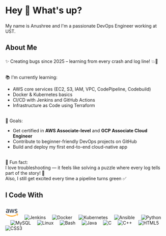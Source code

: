 <h1 align="left">Hey 👋 What's up?</h1>

###

<p align="left">My name is Anushree and I'm a passionate DevOps Engineer working at UST.</p>

###

<h2 align="left">About Me</h2>

###

<p align="left">
✨ Creating bugs since 2025 – learning from every crash and log line! 💥🐛<br><br>

📚 I'm currently learning:<br>
- AWS core services (EC2, S3, IAM, VPC, CodePipeline, Codebuild)<br>
- Docker & Kubernetes basics<br>
- CI/CD with Jenkins and GitHub Actions<br>
- Infrastructure as Code using Terraform<br><br>

🎯 Goals:<br>
- Get certified in <strong>AWS Associate-level</strong> and <strong>GCP Associate Cloud Engineer</strong><br>
- Contribute to beginner-friendly DevOps projects on GitHub<br>
- Build and deploy my first end-to-end cloud-native app<br><br>

🎲 Fun fact:<br>
I love troubleshooting — it feels like solving a puzzle where every log tells part of the story! 🧩<br>
Also, I still get excited every time a pipeline turns green ✅
</p>

###

<h2 align="left">I Code With</h2>

###

<div align="left">
  <img src="https://raw.githubusercontent.com/devicons/devicon/master/icons/amazonwebservices/amazonwebservices-original-wordmark.svg" height="40" alt="AWS" />
  <img width="12" />
  <img src="https://www.vectorlogo.zone/logos/jenkins/jenkins-icon.svg" height="40" alt="Jenkins" />
  <img width="12" />
  <img src="https://cdn.jsdelivr.net/gh/devicons/devicon/icons/docker/docker-original.svg" height="40" alt="Docker" />
  <img width="12" />
  <img src="https://cdn.jsdelivr.net/gh/devicons/devicon/icons/kubernetes/kubernetes-plain.svg" height="40" alt="Kubernetes" />
  <img width="12" />
  <img src="https://cdn.jsdelivr.net/gh/devicons/devicon/icons/ansible/ansible-original.svg" height="40" alt="Ansible" />
  <img width="12" />
  <img src="https://cdn.jsdelivr.net/gh/devicons/devicon/icons/python/python-original.svg" height="40" alt="Python" />
  <img width="12" />
  <img src="https://cdn.jsdelivr.net/gh/devicons/devicon/icons/mysql/mysql-original.svg" height="40" alt="MySQL" />
  <img width="12" />
  <img src="https://cdn.jsdelivr.net/gh/devicons/devicon/icons/linux/linux-original.svg" height="40" alt="Linux" />
  <img width="12" />
  <img src="https://cdn.jsdelivr.net/gh/devicons/devicon/icons/bash/bash-original.svg" height="40" alt="Bash" />
  <img width="12" />
  <img src="https://cdn.jsdelivr.net/gh/devicons/devicon/icons/java/java-original.svg" height="40" alt="Java" />
  <img width="12" />
  <img src="https://cdn.jsdelivr.net/gh/devicons/devicon/icons/c/c-original.svg" height="40" alt="C" />
  <img width="12" />
  <img src="https://cdn.jsdelivr.net/gh/devicons/devicon/icons/cplusplus/cplusplus-original.svg" height="40" alt="C++" />
  <img width="12" />
  <img src="https://cdn.jsdelivr.net/gh/devicons/devicon/icons/html5/html5-original.svg" height="40" alt="HTML5" />
  <img width="12" />
  <img src="https://cdn.jsdelivr.net/gh/devicons/devicon/icons/css3/css3-original.svg" height="40" alt="CSS3" />
</div>
